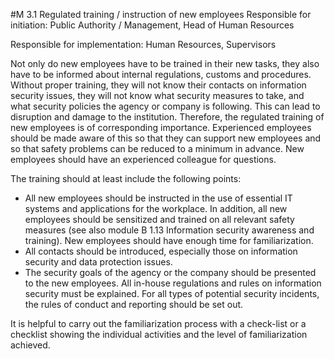 #M 3.1 Regulated training / instruction of new employees
Responsible for initiation: Public Authority / Management, Head of Human Resources

Responsible for implementation: Human Resources, Supervisors

Not only do new employees have to be trained in their new tasks, they also have to be informed about internal regulations, customs and procedures. Without proper training, they will not know their contacts on information security issues, they will not know what security measures to take, and what security policies the agency or company is following. This can lead to disruption and damage to the institution. Therefore, the regulated training of new employees is of corresponding importance. Experienced employees should be made aware of this so that they can support new employees and so that safety problems can be reduced to a minimum in advance. New employees should have an experienced colleague for questions.

The training should at least include the following points:

* All new employees should be instructed in the use of essential IT systems and applications for the workplace. In addition, all new employees should be sensitized and trained on all relevant safety measures (see also module B 1.13 Information security awareness and training). New employees should have enough time for familiarization.
* All contacts should be introduced, especially those on information security and data protection issues.
* The security goals of the agency or the company should be presented to the new employees. All in-house regulations and rules on information security must be explained. For all types of potential security incidents, the rules of conduct and reporting should be set out.


It is helpful to carry out the familiarization process with a check-list or a checklist showing the individual activities and the level of familiarization achieved.



